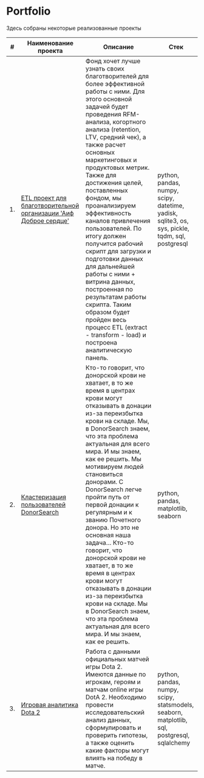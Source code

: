 # Portfolio

Здесь собраны некоторые реализованные проекты

| #    | Наименование проекта                | Описание                                                     | Стек                                                         |
| ---- | ------------------------------------------------------------ | ------------------------------------------------------------ | ------------------------------------------------------------ |
| 1.   | [ETL проект для благотворительной организации 'Аиф Доброе сердце'](https://github.com/IgorRatnikov/Portfolio/blob/master/AiF%20Kind%20Heart/kind_heart.ipynb) | Фонд хочет лучше узнать своих благотворителей для более эффективной работы с ними. Для этого основной задачей будет проведения RFM-анализа, когортного анализа (retention, LTV, средний чек), а также расчет основных маркетинговых и продуктовых метрик. Также для достижения целей, поставленных фондом, мы проанализируем эффективность каналов привлечения пользователей. По итогу должен получится рабочий скрипт для загрузки и подготовки данных для дальнейшей работы с ними + витрина данных, построенная по результатам работы скрипта. Таким образом будет пройден весь процесс ETL (extract - transform - load) и построена аналитическую панель. | python, pandas, numpy, scipy, datetime, yadisk, sqlite3, os, sys, pickle, tqdm, sql, postgresql |
| 2.   | [Кластеризация пользователей DonorSearch](https://github.com/IgorRatnikov/Portfolio/blob/master/DonorSearch/donor_search.ipynb) | Кто-то говорит, что донорской крови не хватает, в то же время в центрах крови могут отказывать в донации из-за переизбытка крови на складе. Мы, в DonorSearch знаем, что эта проблема актуальная для всего мира. И мы знаем, как ее решить. Мы мотивируем людей становиться донорами. С DonorSearch легче пройти путь от первой донации к регулярным и к званию Почетного донора. Но это не основная наша задача… Кто-то говорит, что донорской крови не хватает, в то же время в центрах крови могут отказывать в донации из-за переизбытка крови на складе. Мы в DonorSearch знаем, что эта проблема актуальная для всего мира. И мы знаем, как ее решить. | python, pandas, matplotlib, seaborn |
| 3.   | [Игровая аналитика Dota 2](https://github.com/IgorRatnikov/Portfolio/blob/master/Dota%202/dota_2.ipynb) | Работа с данными официальных матчей игры Dota 2. Имеются данные по игрокам, героям и матчам online игры DotA 2. Необходимо провести исследовательский анализ данных, сформулировать и проверить гипотезы, а также оценить какие факторы могут влиять на победу в матче. | python, pandas, numpy, scipy, statsmodels, seaborn, matplotlib, sql, postgresql, sqlalchemy |